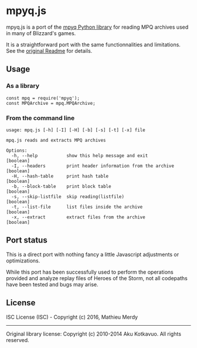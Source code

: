 # mpyq.js

mpyq.js is a port of the [mpyq Python library](https://github.com/eagleflo/mpyq) for reading MPQ archives used in many of Blizzard's games.

It is a straightforward port with the same functionnalities and limitations. See the [original Readme](https://github.com/eagleflo/mpyq) for details.

## Usage

### As a library

    const mpq = require('mpyq');
    const MPQArchive = mpq.MPQArchive;

### From the command line

    usage: mpq.js [-h] [-I] [-H] [-b] [-s] [-t] [-x] file

    mpq.js reads and extracts MPQ archives

    Options:
      -h, --help           show this help message and exit                 [boolean]
      -I, --headers        print header information from the archive       [boolean]
      -H, --hash-table     print hash table                                [boolean]
      -b, --block-table    print block table                               [boolean]
      -s, --skip-listfile  skip reading(listfile)                          [boolean]
      -t, --list-file      list files inside the archive                   [boolean]
      -x, --extract        extract files from the archive                  [boolean]


## Port status

This is a direct port with nothing fancy a little Javascript adjustments or optimizations.

While this port has been successfully used to perform the operations provided and analyze replay files of Heroes of the Storm, not all codepaths have been tested and bugs may arise.

## License

ISC License (ISC) - Copyright (c) 2016, Mathieu Merdy

---

Original library license: Copyright (c) 2010-2014 Aku Kotkavuo. All rights reserved.
